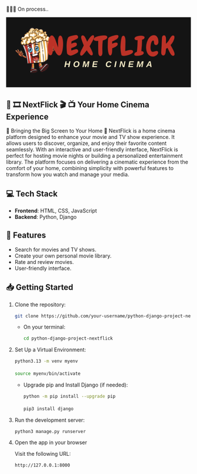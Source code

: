 👩🏽‍💻 On process..

![NextFlick Logo](https://github.com/Ploynpk/python-django-js-project-nextflick/blob/39692285d728cb4ccff9a27b824228080514d96e/static/assests/nextflick-logo.png)

## 🎥 🎞️ **NextFlick** 🎬 📺 Your Home Cinema Experience

🍿 Bringing the Big Screen to Your Home 🍿
NextFlick is a home cinema platform designed to enhance your movie and TV show experience. It allows users to discover, organize, and enjoy their favorite content seamlessly. With an interactive and user-friendly interface, NextFlick is perfect for hosting movie nights or building a personalized entertainment library. The platform focuses on delivering a cinematic experience from the comfort of your home, combining simplicity with powerful features to transform how you watch and manage your media.

## 💻 Tech Stack

- **Frontend**: HTML, CSS, JavaScript  
- **Backend**: Python, Django  


## 🚀 Features
- Search for movies and TV shows.
- Create your own personal movie library.
- Rate and review movies.
- User-friendly interface.


## 📥 Getting Started

1. Clone the repository:

    ```bash
    git clone https://github.com/your-username/python-django-project-nextflick.git
    ```
    - On your terminal:
         ```bash
         cd python-django-project-nextflick
         ```
     
2. Set Up a Virtual Environment:
   
    ```bash
    python3.13 -m venv myenv
    
    source myenv/bin/activate
    ```

    - Upgrade pip and Install Django (if needed):
        ```bash
        python -m pip install --upgrade pip
        
        pip3 install django
        ```

3. Run the development server:
   
    ```bash
    python3 manage.py runserver
    ```

4. Open the app in your browser

   Visit the following URL:
   
     ```bash
     http://127.0.0.1:8000
     ```

